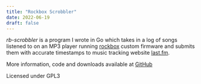 ```yaml
---
title: "Rockbox Scrobbler"
date: 2022-06-19
draft: false
---
```


<script src="https://asciinema.org/a/qfW1rYbQ1uuhvxX9QywEatufm.js" id="asciicast-qfW1rYbQ1uuhvxX9QywEatufm" async="true" autoplay=1 loop=1></script>

*rb-scrobbler* is a program I wrote in Go which takes in a log of songs listened to on an MP3 player
running [rockbox](https://rockbox.org) custom firmware and submits them with accurate timestamps to
music tracking website [last.fm](https://last.fm).

More information, code and downloads available at [GitHub](https://github.com/jeselnik/rb-scrobbler)

Licensed under GPL3
